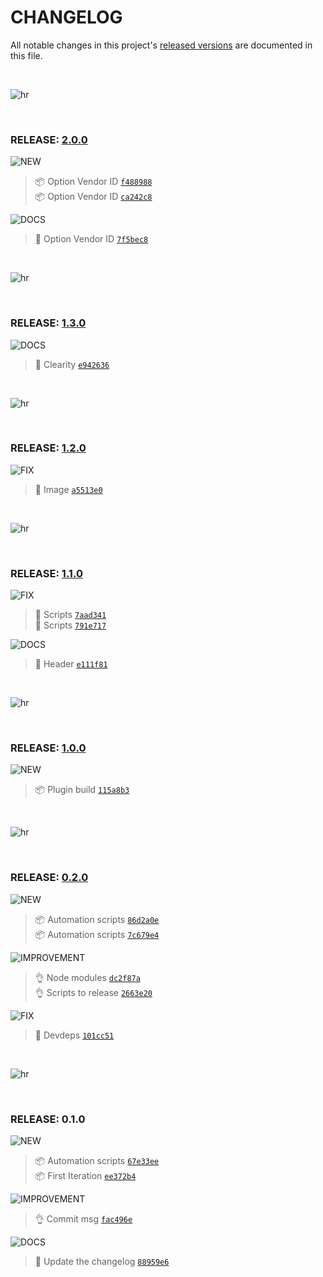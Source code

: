 # CHANGELOG

All notable changes in this project's [released versions](/releases) are documented in this file.

<br>

![hr](https://raw.githubusercontent.com/ahmadawais/shades-of-purple-vscode/master/images/hr.png)

<br>

### RELEASE: [2.0.0](https://github.com/ahmadawais/gatsby-plugin-paddle/compare/1.3.0...2.0.0)

![NEW](https://img.shields.io/badge/-NEW-gray.svg?colorB=3778FF)

> 📦 Option Vendor ID [`f488988`](https://github.com/ahmadawais/gatsby-plugin-paddle/commit/f4889884381c0e86bca1a520a5a071d7949f2a13) <br>
> 📦 Option Vendor ID [`ca242c8`](https://github.com/ahmadawais/gatsby-plugin-paddle/commit/ca242c879af3b6aa515930b6f01347e98a3f5cb7) <br>

![DOCS](https://img.shields.io/badge/-DOCS-gray.svg?colorB=978CD4)

>  📖 Option Vendor ID [`7f5bec8`](https://github.com/ahmadawais/gatsby-plugin-paddle/commit/7f5bec864d8704037673c79025f4c630776f92af) <br>

<br>

![hr](https://raw.githubusercontent.com/ahmadawais/shades-of-purple-vscode/master/images/hr.png)

<br>

### RELEASE: [1.3.0](https://github.com/ahmadawais/gatsby-plugin-paddle/compare/1.2.0...1.3.0)

![DOCS](https://img.shields.io/badge/-DOCS-gray.svg?colorB=978CD4)

> 📖 Clearity [`e942636`](https://github.com/ahmadawais/gatsby-plugin-paddle/commit/e9426361a7df16ee2d890b55b294fb741784c4a3) <br>

<br>

![hr](https://raw.githubusercontent.com/ahmadawais/shades-of-purple-vscode/master/images/hr.png)

<br>

### RELEASE: [1.2.0](https://github.com/ahmadawais/gatsby-plugin-paddle/compare/1.1.0...1.2.0)

![FIX](https://img.shields.io/badge/-FIX-gray.svg?colorB=ff6347)

> 🐛 Image [`a5513e0`](https://github.com/ahmadawais/gatsby-plugin-paddle/commit/a5513e065e41e19f643b69a201c2cf6b818ed11c) <br>

<br>

![hr](https://raw.githubusercontent.com/ahmadawais/shades-of-purple-vscode/master/images/hr.png)

<br>

### RELEASE: [1.1.0](https://github.com/ahmadawais/gatsby-plugin-paddle/compare/1.0.0...1.1.0)

![FIX](https://img.shields.io/badge/-FIX-gray.svg?colorB=ff6347)

> 🐛 Scripts [`7aad341`](https://github.com/ahmadawais/gatsby-plugin-paddle/commit/7aad341a028bb24f6a0b9bb438af018b50d95ae8) <br>
> 🐛 Scripts [`791e717`](https://github.com/ahmadawais/gatsby-plugin-paddle/commit/791e7170d7fa87dcf98f33bec7564833b11f9f6e) <br>

![DOCS](https://img.shields.io/badge/-DOCS-gray.svg?colorB=978CD4)

> 📖 Header [`e111f81`](https://github.com/ahmadawais/gatsby-plugin-paddle/commit/e111f811a95556b77ffe2eba356701292e371ad8) <br>

<br>

![hr](https://raw.githubusercontent.com/ahmadawais/shades-of-purple-vscode/master/images/hr.png)

<br>

### RELEASE: [1.0.0](https://github.com/ahmadawais/gatsby-plugin-paddle/compare/0.2.0...1.0.0)

![NEW](https://img.shields.io/badge/-NEW-gray.svg?colorB=3778FF)

> 📦 Plugin build [`115a8b3`](https://github.com/ahmadawais/gatsby-plugin-paddle/commit/115a8b3f1236695864bde23f0d8245aaf3441633) <br>

<br>

![hr](https://raw.githubusercontent.com/ahmadawais/shades-of-purple-vscode/master/images/hr.png)

<br>

### RELEASE: [0.2.0](https://github.com/ahmadawais/gatsby-plugin-paddle/compare/0.1.0...0.2.0)

![NEW](https://img.shields.io/badge/-NEW-gray.svg?colorB=3778FF)

> 📦 Automation scripts [`86d2a0e`](https://github.com/ahmadawais/gatsby-plugin-paddle/commit/86d2a0e4bed63e577dd0b492108711ee30ef53d8) <br>
> 📦 Automation scripts [`7c679e4`](https://github.com/ahmadawais/gatsby-plugin-paddle/commit/7c679e4bd33c177afafeea050873a0100a3b8e00) <br>

![IMPROVEMENT](https://img.shields.io/badge/-IMPROVEMENT-gray.svg?colorB=39AA54)

> 👌 Node modules [`dc2f87a`](https://github.com/ahmadawais/gatsby-plugin-paddle/commit/dc2f87a283c76108eb474d6d8c3cacd23ae7fdb0) <br>
> 👌 Scripts to release [`2663e20`](https://github.com/ahmadawais/gatsby-plugin-paddle/commit/2663e209e50e916f66f0e380c90969da98d13b40) <br>

![FIX](https://img.shields.io/badge/-FIX-gray.svg?colorB=ff6347)

> 🐛 Devdeps [`101cc51`](https://github.com/ahmadawais/gatsby-plugin-paddle/commit/101cc518073190f9a0701f32ca7b41db6a6612eb) <br>

<br>

![hr](https://raw.githubusercontent.com/ahmadawais/shades-of-purple-vscode/master/images/hr.png)

<br>

### RELEASE: 0.1.0

![NEW](https://img.shields.io/badge/-NEW-gray.svg?colorB=3778FF)

> 📦 Automation scripts [`67e33ee`](https://github.com/ahmadawais/gatsby-plugin-paddle/commit/67e33ee12e47544fe5b6bb7e7f1726c06baa37f9) <br>
> 📦 First Iteration [`ee372b4`](https://github.com/ahmadawais/gatsby-plugin-paddle/commit/ee372b48a1ad7c55c76d61d5cf5aafcc5beada5e) <br>

![IMPROVEMENT](https://img.shields.io/badge/-IMPROVEMENT-gray.svg?colorB=39AA54)

> 👌 Commit msg [`fac496e`](https://github.com/ahmadawais/gatsby-plugin-paddle/commit/fac496e7ca845e5e4d8cdefd222149fd27a6beaa) <br>

![DOCS](https://img.shields.io/badge/-DOCS-gray.svg?colorB=978CD4)

>  📖 Update the changelog [`88959e6`](https://github.com/ahmadawais/gatsby-plugin-paddle/commit/88959e66750f5c4996e61fd57ea283ba3e338dbd) <br>

<br>
